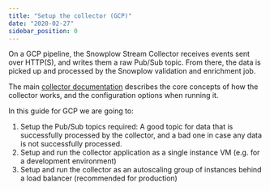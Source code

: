 ```yaml
---
title: "Setup the collector (GCP)"
date: "2020-02-27"
sidebar_position: 0
---
```


On a GCP pipeline, the Snowplow Stream Collector receives events sent over HTTP(S), and writes them a raw Pub/Sub topic. From there, the data is picked up and processed by the Snowplow validation and enrichment job.

The main [collector documentation](/docs/pipeline-components-and-applications/stream-collector/index.md) describes the core concepts of how the collector works, and the configuration options when running it.

In this guide for GCP we are going to:

1. Setup the Pub/Sub topics required: A good topic for data that is successfully processed by the collector, and a bad one in case any data is not successfully processed.
2. Setup and run the collector application as a single instance VM (e.g. for a development environment)
3. Setup and run the collector as an autoscaling group of instances behind a load balancer (recommended for production)
